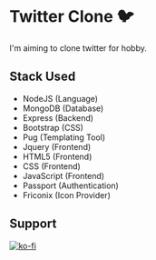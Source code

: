 # Twitter Clone 🐦
I'm aiming to clone twitter for hobby.

## Stack Used
- NodeJS (Language)
- MongoDB (Database)
- Express (Backend)
- Bootstrap (CSS)
- Pug (Templating Tool)
- Jquery (Frontend)
- HTML5 (Frontend)
- CSS (Frontend)
- JavaScript (Frontend)
- Passport (Authentication)
- Friconix (Icon Provider)

## Support
[![ko-fi](https://www.ko-fi.com/img/githubbutton_sm.svg)](https://ko-fi.com/F1F31TZ6U)